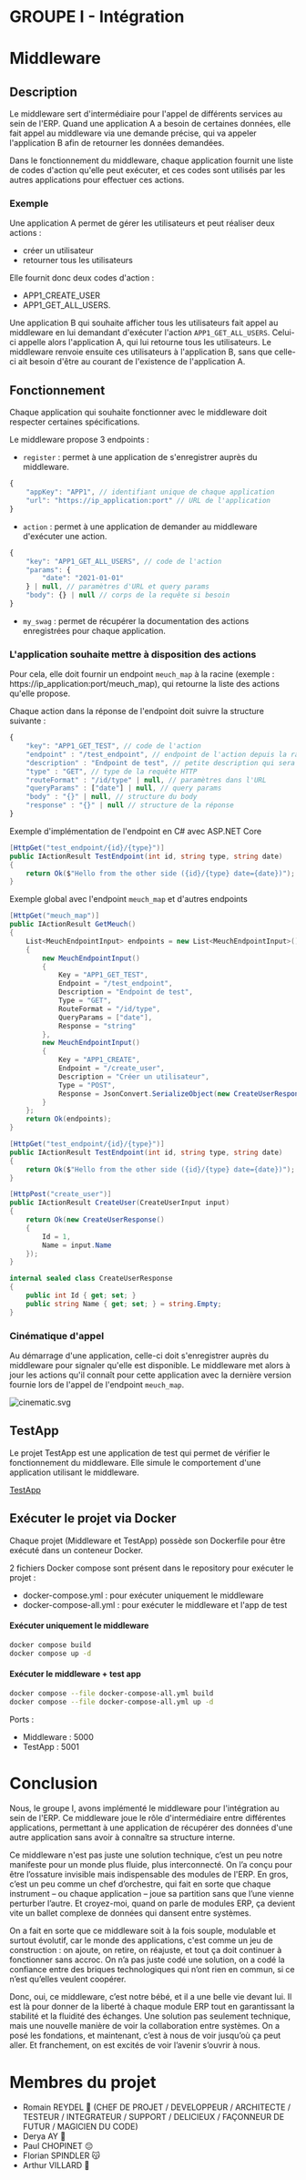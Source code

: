 # GROUPE I - Intégration

# Middleware

## Description
Le middleware sert d'intermédiaire pour l'appel de différents services au sein de l'ERP. Quand une application A a 
besoin de certaines données, elle fait appel au middleware via une demande précise, qui va appeler l'application B afin 
de retourner les données demandées.

Dans le fonctionnement du middleware, chaque application fournit une liste de codes d'action qu'elle peut exécuter, et 
ces codes sont utilisés par les autres applications pour effectuer ces actions.

### Exemple
Une application A permet de gérer les utilisateurs et peut réaliser deux actions :
- créer un utilisateur 
- retourner tous les utilisateurs

Elle fournit donc deux codes d'action :
- APP1_CREATE_USER
- APP1_GET_ALL_USERS.

Une application B qui souhaite afficher tous les utilisateurs fait appel au middleware en lui demandant d'exécuter 
l'action `APP1_GET_ALL_USERS`. Celui-ci appelle alors l'application A, qui lui retourne tous les utilisateurs. Le 
middleware renvoie ensuite ces utilisateurs à l'application B, sans que celle-ci ait besoin d'être au courant de 
l'existence de l'application A.


## Fonctionnement

Chaque application qui souhaite fonctionner avec le middleware doit respecter certaines spécifications.

Le middleware propose 3 endpoints :

- `register` : permet à une application de s'enregistrer auprès du middleware.
```js
{
    "appKey": "APP1", // identifiant unique de chaque application
    "url": "https://ip_application:port" // URL de l'application
}
```

- `action` : permet à une application de demander au middleware d'exécuter une action.
```js
{
    "key": "APP1_GET_ALL_USERS", // code de l'action
    "params": {
        "date": "2021-01-01"
    } | null, // paramètres d'URL et query params
    "body": {} | null // corps de la requête si besoin
}
```

- `my_swag` : permet de récupérer la documentation des actions enregistrées pour chaque application.


### L'application souhaite mettre à disposition des actions
Pour cela, elle doit fournir un endpoint `meuch_map` à la racine (exemple : https://ip_application:port/meuch_map), qui 
retourne la liste des actions qu'elle propose.

Chaque action dans la réponse de l'endpoint doit suivre la structure suivante :
```js
{
    "key": "APP1_GET_TEST", // code de l'action
    "endpoint" : "/test_endpoint", // endpoint de l'action depuis la racine
    "description" : "Endpoint de test", // petite description qui sera utilisée pour la documentation
    "type" : "GET", // type de la requête HTTP
    "routeFormat" : "/id/type" | null, // paramètres dans l'URL
    "queryParams" : ["date"] | null, // query params
    "body" : "{}" | null, // structure du body
    "response" : "{}" | null // structure de la réponse
}
```

Exemple d'implémentation de l'endpoint en C# avec ASP.NET Core
```csharp
[HttpGet("test_endpoint/{id}/{type}")]
public IActionResult TestEndpoint(int id, string type, string date)
{
    return Ok($"Hello from the other side ({id}/{type} date={date})");
}
```

Exemple global avec l'endpoint `meuch_map` et d'autres endpoints
```csharp
[HttpGet("meuch_map")]
public IActionResult GetMeuch()
{
    List<MeuchEndpointInput> endpoints = new List<MeuchEndpointInput>()
    {
        new MeuchEndpointInput()
        {
            Key = "APP1_GET_TEST",
            Endpoint = "/test_endpoint",
            Description = "Endpoint de test",
            Type = "GET",
            RouteFormat = "/id/type",
            QueryParams = ["date"],
            Response = "string"
        },
        new MeuchEndpointInput()
        {
            Key = "APP1_CREATE",
            Endpoint = "/create_user",
            Description = "Créer un utilisateur",
            Type = "POST",
            Response = JsonConvert.SerializeObject(new CreateUserResponse(), Formatting.Indented),
        }
    };
    return Ok(endpoints);
}

[HttpGet("test_endpoint/{id}/{type}")]
public IActionResult TestEndpoint(int id, string type, string date)
{
    return Ok($"Hello from the other side ({id}/{type} date={date})");
}

[HttpPost("create_user")]
public IActionResult CreateUser(CreateUserInput input)
{
    return Ok(new CreateUserResponse()
    {
        Id = 1,
        Name = input.Name
    });    
}

internal sealed class CreateUserResponse
{
    public int Id { get; set; }
    public string Name { get; set; } = string.Empty;
}
```

### Cinématique d'appel

Au démarrage d'une application, celle-ci doit s'enregistrer auprès du middleware pour signaler qu'elle est disponible.
Le middleware met alors à jour les actions qu'il connaît pour cette application avec la dernière version fournie lors 
de l'appel de l'endpoint `meuch_map`.

![cinematic.svg](img/cinematic.svg)

## TestApp

Le projet TestApp est une application de test qui permet de vérifier le fonctionnement du middleware. Elle simule le 
comportement d'une application utilisant le middleware.

[TestApp](src/Middleware.TestApp)

## Exécuter le projet via Docker

Chaque projet (Middleware et TestApp) possède son Dockerfile pour être exécuté dans un conteneur Docker.

2 fichiers Docker compose sont présent dans le repository pour exécuter le projet :
- docker-compose.yml : pour exécuter uniquement le middleware
- docker-compose-all.yml : pour exécuter le middleware et l'app de test

#### Exécuter uniquement le middleware
```bash
docker compose build
docker compose up -d
```

#### Exécuter le middleware + test app
```bash
docker compose --file docker-compose-all.yml build
docker compose --file docker-compose-all.yml up -d
```

Ports :
- Middleware : 5000
- TestApp : 5001



# Conclusion
 Nous, le groupe I, avons implémenté le middleware pour l'intégration au sein de l'ERP. Ce middleware joue le rôle d'intermédiaire entre différentes applications, permettant à une application de récupérer des données d'une autre application sans avoir à connaître sa structure interne.

 Ce middleware n'est pas juste une solution technique, c’est un peu notre manifeste pour un monde plus fluide, plus interconnecté. On l’a conçu pour être l’ossature invisible mais indispensable des modules de l'ERP. En gros, c’est un peu comme un chef d’orchestre, qui fait en sorte que chaque instrument – ou chaque application – joue sa partition sans que l’une vienne perturber l’autre. Et croyez-moi, quand on parle de modules ERP, ça devient vite un ballet complexe de données qui dansent entre systèmes.

 On a fait en sorte que ce middleware soit à la fois souple, modulable et surtout évolutif, car le monde des applications, c'est comme un jeu de construction : on ajoute, on retire, on réajuste, et tout ça doit continuer à fonctionner sans accroc. On n’a pas juste codé une solution, on a codé la confiance entre des briques technologiques qui n’ont rien en commun, si ce n’est qu’elles veulent coopérer.

 Donc, oui, ce middleware, c’est notre bébé, et il a une belle vie devant lui. Il est là pour donner de la liberté à chaque module ERP tout en garantissant la stabilité et la fluidité des échanges. Une solution pas seulement technique, mais une nouvelle manière de voir la collaboration entre systèmes. On a posé les fondations, et maintenant, c’est à nous de voir jusqu’où ça peut aller. Et franchement, on est excités de voir l’avenir s’ouvrir à nous.


# Membres du projet
- Romain REYDEL 👑 (CHEF DE PROJET / DEVELOPPEUR / ARCHITECTE / TESTEUR / INTEGRATEUR / SUPPORT / DELICIEUX / FAÇONNEUR DE FUTUR / MAGICIEN DU CODE)
- Derya AY 💫
- Paul CHOPINET 😔
- Florian SPINDLER 😽
- Arthur VILLARD 🏐
